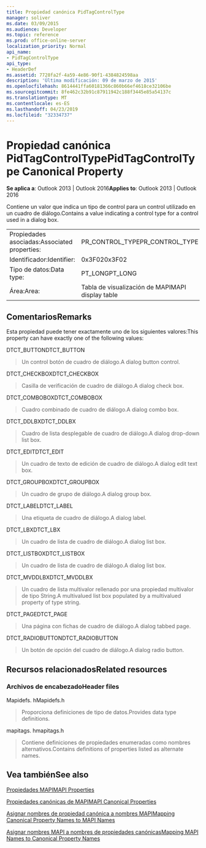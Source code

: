 ```yaml
---
title: Propiedad canónica PidTagControlType
manager: soliver
ms.date: 03/09/2015
ms.audience: Developer
ms.topic: reference
ms.prod: office-online-server
localization_priority: Normal
api_name:
- PidTagControlType
api_type:
- HeaderDef
ms.assetid: 7728fa2f-4a59-4e86-90f1-4384824598aa
description: 'Última modificación: 09 de marzo de 2015'
ms.openlocfilehash: 8614441ffa60181366c860b66ef4618ce32106be
ms.sourcegitcommit: 8fe462c32b91c87911942c188f3445e85a54137c
ms.translationtype: MT
ms.contentlocale: es-ES
ms.lasthandoff: 04/23/2019
ms.locfileid: "32334737"
---
```

# <a name="pidtagcontroltype-canonical-property"></a><span data-ttu-id="4a5d1-103">Propiedad canónica PidTagControlType</span><span class="sxs-lookup"><span data-stu-id="4a5d1-103">PidTagControlType Canonical Property</span></span>

  
  
<span data-ttu-id="4a5d1-104">**Se aplica a**: Outlook 2013 | Outlook 2016</span><span class="sxs-lookup"><span data-stu-id="4a5d1-104">**Applies to**: Outlook 2013 | Outlook 2016</span></span> 
  
<span data-ttu-id="4a5d1-105">Contiene un valor que indica un tipo de control para un control utilizado en un cuadro de diálogo.</span><span class="sxs-lookup"><span data-stu-id="4a5d1-105">Contains a value indicating a control type for a control used in a dialog box.</span></span> 
  
|||
|:-----|:-----|
|<span data-ttu-id="4a5d1-106">Propiedades asociadas:</span><span class="sxs-lookup"><span data-stu-id="4a5d1-106">Associated properties:</span></span>  <br/> |<span data-ttu-id="4a5d1-107">PR_CONTROL_TYPE</span><span class="sxs-lookup"><span data-stu-id="4a5d1-107">PR_CONTROL_TYPE</span></span>  <br/> |
|<span data-ttu-id="4a5d1-108">Identificador:</span><span class="sxs-lookup"><span data-stu-id="4a5d1-108">Identifier:</span></span>  <br/> |<span data-ttu-id="4a5d1-109">0x3F02</span><span class="sxs-lookup"><span data-stu-id="4a5d1-109">0x3F02</span></span>  <br/> |
|<span data-ttu-id="4a5d1-110">Tipo de datos:</span><span class="sxs-lookup"><span data-stu-id="4a5d1-110">Data type:</span></span>  <br/> |<span data-ttu-id="4a5d1-111">PT_LONG</span><span class="sxs-lookup"><span data-stu-id="4a5d1-111">PT_LONG</span></span>  <br/> |
|<span data-ttu-id="4a5d1-112">Área:</span><span class="sxs-lookup"><span data-stu-id="4a5d1-112">Area:</span></span>  <br/> |<span data-ttu-id="4a5d1-113">Tabla de visualización de MAPI</span><span class="sxs-lookup"><span data-stu-id="4a5d1-113">MAPI display table</span></span>  <br/> |
   
## <a name="remarks"></a><span data-ttu-id="4a5d1-114">Comentarios</span><span class="sxs-lookup"><span data-stu-id="4a5d1-114">Remarks</span></span>

<span data-ttu-id="4a5d1-115">Esta propiedad puede tener exactamente uno de los siguientes valores:</span><span class="sxs-lookup"><span data-stu-id="4a5d1-115">This property can have exactly one of the following values:</span></span>
  
<span data-ttu-id="4a5d1-116">DTCT_BUTTON</span><span class="sxs-lookup"><span data-stu-id="4a5d1-116">DTCT_BUTTON</span></span> 
  
> <span data-ttu-id="4a5d1-117">Un control botón de cuadro de diálogo.</span><span class="sxs-lookup"><span data-stu-id="4a5d1-117">A dialog button control.</span></span>
    
<span data-ttu-id="4a5d1-118">DTCT_CHECKBOX</span><span class="sxs-lookup"><span data-stu-id="4a5d1-118">DTCT_CHECKBOX</span></span> 
  
> <span data-ttu-id="4a5d1-119">Casilla de verificación de cuadro de diálogo.</span><span class="sxs-lookup"><span data-stu-id="4a5d1-119">A dialog check box.</span></span>
    
<span data-ttu-id="4a5d1-120">DTCT_COMBOBOX</span><span class="sxs-lookup"><span data-stu-id="4a5d1-120">DTCT_COMBOBOX</span></span> 
  
> <span data-ttu-id="4a5d1-121">Cuadro combinado de cuadro de diálogo.</span><span class="sxs-lookup"><span data-stu-id="4a5d1-121">A dialog combo box.</span></span>
    
<span data-ttu-id="4a5d1-122">DTCT_DDLBX</span><span class="sxs-lookup"><span data-stu-id="4a5d1-122">DTCT_DDLBX</span></span> 
  
> <span data-ttu-id="4a5d1-123">Cuadro de lista desplegable de cuadro de diálogo.</span><span class="sxs-lookup"><span data-stu-id="4a5d1-123">A dialog drop-down list box.</span></span>
    
<span data-ttu-id="4a5d1-124">DTCT_EDIT</span><span class="sxs-lookup"><span data-stu-id="4a5d1-124">DTCT_EDIT</span></span> 
  
> <span data-ttu-id="4a5d1-125">Un cuadro de texto de edición de cuadro de diálogo.</span><span class="sxs-lookup"><span data-stu-id="4a5d1-125">A dialog edit text box.</span></span>
    
<span data-ttu-id="4a5d1-126">DTCT_GROUPBOX</span><span class="sxs-lookup"><span data-stu-id="4a5d1-126">DTCT_GROUPBOX</span></span> 
  
> <span data-ttu-id="4a5d1-127">Un cuadro de grupo de diálogo.</span><span class="sxs-lookup"><span data-stu-id="4a5d1-127">A dialog group box.</span></span>
    
<span data-ttu-id="4a5d1-128">DTCT_LABEL</span><span class="sxs-lookup"><span data-stu-id="4a5d1-128">DTCT_LABEL</span></span> 
  
> <span data-ttu-id="4a5d1-129">Una etiqueta de cuadro de diálogo.</span><span class="sxs-lookup"><span data-stu-id="4a5d1-129">A dialog label.</span></span>
    
<span data-ttu-id="4a5d1-130">DTCT_LBX</span><span class="sxs-lookup"><span data-stu-id="4a5d1-130">DTCT_LBX</span></span> 
  
> <span data-ttu-id="4a5d1-131">Un cuadro de lista de cuadro de diálogo.</span><span class="sxs-lookup"><span data-stu-id="4a5d1-131">A dialog list box.</span></span>
    
<span data-ttu-id="4a5d1-132">DTCT_LISTBOX</span><span class="sxs-lookup"><span data-stu-id="4a5d1-132">DTCT_LISTBOX</span></span> 
  
> <span data-ttu-id="4a5d1-133">Un cuadro de lista de cuadro de diálogo.</span><span class="sxs-lookup"><span data-stu-id="4a5d1-133">A dialog list box.</span></span>
    
<span data-ttu-id="4a5d1-134">DTCT_MVDDLBX</span><span class="sxs-lookup"><span data-stu-id="4a5d1-134">DTCT_MVDDLBX</span></span> 
  
> <span data-ttu-id="4a5d1-135">Un cuadro de lista multivalor rellenado por una propiedad multivalor de tipo String.</span><span class="sxs-lookup"><span data-stu-id="4a5d1-135">A multivalued list box populated by a multivalued property of type string.</span></span>
    
<span data-ttu-id="4a5d1-136">DTCT_PAGE</span><span class="sxs-lookup"><span data-stu-id="4a5d1-136">DTCT_PAGE</span></span> 
  
> <span data-ttu-id="4a5d1-137">Una página con fichas de cuadro de diálogo.</span><span class="sxs-lookup"><span data-stu-id="4a5d1-137">A dialog tabbed page.</span></span>
    
<span data-ttu-id="4a5d1-138">DTCT_RADIOBUTTON</span><span class="sxs-lookup"><span data-stu-id="4a5d1-138">DTCT_RADIOBUTTON</span></span> 
  
> <span data-ttu-id="4a5d1-139">Un botón de opción del cuadro de diálogo.</span><span class="sxs-lookup"><span data-stu-id="4a5d1-139">A dialog radio button.</span></span>
    
## <a name="related-resources"></a><span data-ttu-id="4a5d1-140">Recursos relacionados</span><span class="sxs-lookup"><span data-stu-id="4a5d1-140">Related resources</span></span>

### <a name="header-files"></a><span data-ttu-id="4a5d1-141">Archivos de encabezado</span><span class="sxs-lookup"><span data-stu-id="4a5d1-141">Header files</span></span>

<span data-ttu-id="4a5d1-142">Mapidefs. h</span><span class="sxs-lookup"><span data-stu-id="4a5d1-142">Mapidefs.h</span></span>
  
> <span data-ttu-id="4a5d1-143">Proporciona definiciones de tipo de datos.</span><span class="sxs-lookup"><span data-stu-id="4a5d1-143">Provides data type definitions.</span></span>
    
<span data-ttu-id="4a5d1-144">mapitags. h</span><span class="sxs-lookup"><span data-stu-id="4a5d1-144">mapitags.h</span></span>
  
> <span data-ttu-id="4a5d1-145">Contiene definiciones de propiedades enumeradas como nombres alternativos.</span><span class="sxs-lookup"><span data-stu-id="4a5d1-145">Contains definitions of properties listed as alternate names.</span></span>
    
## <a name="see-also"></a><span data-ttu-id="4a5d1-146">Vea también</span><span class="sxs-lookup"><span data-stu-id="4a5d1-146">See also</span></span>



[<span data-ttu-id="4a5d1-147">Propiedades MAPI</span><span class="sxs-lookup"><span data-stu-id="4a5d1-147">MAPI Properties</span></span>](mapi-properties.md)
  
[<span data-ttu-id="4a5d1-148">Propiedades canónicas de MAPI</span><span class="sxs-lookup"><span data-stu-id="4a5d1-148">MAPI Canonical Properties</span></span>](mapi-canonical-properties.md)
  
[<span data-ttu-id="4a5d1-149">Asignar nombres de propiedad canónica a nombres MAPI</span><span class="sxs-lookup"><span data-stu-id="4a5d1-149">Mapping Canonical Property Names to MAPI Names</span></span>](mapping-canonical-property-names-to-mapi-names.md)
  
[<span data-ttu-id="4a5d1-150">Asignar nombres MAPI a nombres de propiedades canónicas</span><span class="sxs-lookup"><span data-stu-id="4a5d1-150">Mapping MAPI Names to Canonical Property Names</span></span>](mapping-mapi-names-to-canonical-property-names.md)


